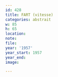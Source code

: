 ```yaml
---
id: 428
title: FART (vitesse)
categories: abstrait
w: 85
h: 65
location:
note:
file:
year: '1957'
year_start: 1957
year_end:
image:

---
```

